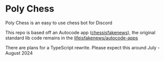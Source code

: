 # Poly Chess

Poly Chess is an easy to use chess bot for Discord

This repo is based off an Autocode app ([chessisfakenews](https://autocode.com/app/lifn/chesseisfakenews)), the original standard lib code remains in the [lifeisfakenews/autocode-apps](https://github.com/lifeisfakenews/autocode-apps)

There are plans for a TypeScript rewrite.
Please expect this around July - August 2024
